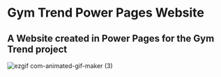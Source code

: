 # Gym Trend Power Pages Website

## A Website created in Power Pages for the Gym Trend project


![ezgif com-animated-gif-maker (3)](https://github.com/tguimas/Portfolio/assets/115223702/fef0a077-4dd9-4c49-93b1-3ae2023c4b2b)

